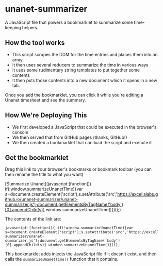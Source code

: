 # unanet-summarizer
A JavaScript file that powers a bookmarklet to summarize some time-keeping helpers.

## How the tool works

* This script scrapes the DOM for the time entries and places them into an array
* It then uses several reducers to summarize the time in various ways
* It uses some rudimentary string templates to put together some contents
* It then puts those contents into a new document which it opens in a new tab.

Once you add the bookmarklet, you can click it while you're editing a Unanet timesheet and see the summary.

## How We're Deploying This 

* We first developed a JavaScript that could be executed in the browser's console
* We then served that from GitHub pages (thanks, GitHub!)
* We then created a bookmarklet that can load the script and execute it

## Get the bookmarklet

Drag this link to your browser's bookmarks or bookmark toolbar (you can then rename the title to what you want)

[Summarize Unanet](javascript:(function(){ if(!window.summarizeUnanetTime){var s=document.createElement('script');s.setAttribute('src','https://excellalabs.github.io/unanet-summarizer/unanet-summarizer.js');document.getElementsByTagName('body')[0].appendChild(s)} window.summarizeUnanetTime()})();)

The contents of the link are:

```
javascript:(function(){ if(!window.summarizeUnanetTime){var s=document.createElement('script');s.setAttribute('src','https://excellalabs.github.io/unanet-summarizer/unanet-summarizer.js');document.getElementsByTagName('body')[0].appendChild(s)} window.summarizeUnanetTime()})();
```

This bookmarklet adds injects the JavaScript file if it doesn't exist, and then calls the `summarizeUnanetTime()` function that it contains.
